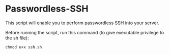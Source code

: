 # Passwordless-SSH

This script will enable you to perform passwordless SSH into your server.

Before running the script, run this command (to give executable privilege to the sh file):

```chmod u+x ssh.sh```
